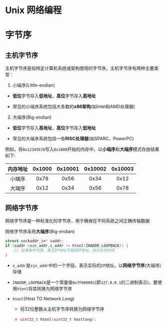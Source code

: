 # Unix 网络编程


# 字节序

## 主机字节序

主机字节序是指特定计算机系统或架构使用的字节序。主机字节序有两种主要类型：

1. 小端序(Little-endian)

- **低位**字节存入**低地址**，**高位**字节存入**高地址**

- 常见的小端序系统包括大多数的**x86架构**(如Intel和AMD处理器)

2. 大端序(Big-endian)

- **低位**字节存入**高地址**，**高位**字节存入**低地址**

- 常见的大端序系统包括一些**RISC处理器**(如SPARC、PowerPC)

例如，将`0x12345678`写入`0x1000`开始的内存中，以**小端序**和**大端序**模式存放结果如下:

| 内存地址 | 0x1000 | 0x10001 | 0x10002 | 0x10003 |
|:-------:|:------:|:-------:|:-------:|:-------:|
| 小端序 | 0x78 | 0x56 | 0x34 | 0x12 |
| 大端序 | 0x12 | 0x34 | 0x56 | 0x78 |


## 网络字节序

网络字节序是一种标准化的字节序，用于确保在不同系统之间正确传输数据

网络字节序采用**大端序**(Big-endian)

```c
struct sockaddr_in* saddr;
if (saddr->sin_addr.s_addr != htonl(INADDR_LOOPBACK)) {
    // 如果条件为真，表示IP地址不是回环地址，执行此块代码
}
```

- `s_addr`是`sin_addr`中的一个字段，表示实际的`IP`地址，以**网络字节序**(大端序)存储

- `INADDR_LOOPBACK`是一个常量值`0x7F000001`(即`127.0.0.1`的二进制表示)，要使用`htonl`将其转换为网络字节序

- `htonl`(Host TO Network Long)

    - 将32位整数从主机字节序转换为网络字节序

    - ```c
      uint32_t htonl(uint32_t hostlong);
      ```




